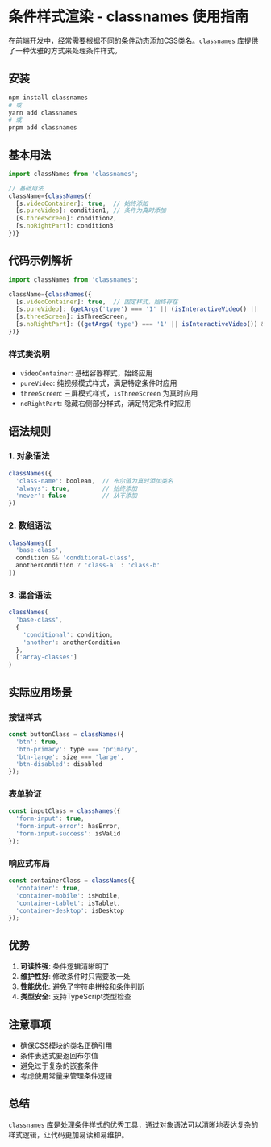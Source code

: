 # 条件样式渲染 - classnames 使用指南

在前端开发中，经常需要根据不同的条件动态添加CSS类名。`classnames` 库提供了一种优雅的方式来处理条件样式。

## 安装

```bash
npm install classnames
# 或
yarn add classnames
# 或
pnpm add classnames
```

## 基本用法

```javascript
import classNames from 'classnames';

// 基础用法
className={classNames({
  [s.videoContainer]: true,  // 始终添加
  [s.pureVideo]: condition1, // 条件为真时添加
  [s.threeScreen]: condition2,
  [s.noRightPart]: condition3
})}
```

## 代码示例解析

```javascript
import classNames from 'classnames';

className={classNames({
  [s.videoContainer]: true,  // 固定样式，始终存在
  [s.pureVideo]: (getArgs('type') === '1' || (isInteractiveVideo() || !supportAi)) && showNativeSePlayer,
  [s.threeScreen]: isThreeScreen,
  [s.noRightPart]: ((getArgs('type') === '1' || isInteractiveVideo()) && !supportAi)
})}
```

### 样式类说明

- `videoContainer`: 基础容器样式，始终应用
- `pureVideo`: 纯视频模式样式，满足特定条件时应用
- `threeScreen`: 三屏模式样式，`isThreeScreen` 为真时应用
- `noRightPart`: 隐藏右侧部分样式，满足特定条件时应用

## 语法规则

### 1. 对象语法
```javascript
classNames({
  'class-name': boolean,  // 布尔值为真时添加类名
  'always': true,         // 始终添加
  'never': false          // 从不添加
})
```

### 2. 数组语法
```javascript
classNames([
  'base-class',
  condition && 'conditional-class',
  anotherCondition ? 'class-a' : 'class-b'
])
```

### 3. 混合语法
```javascript
classNames(
  'base-class',
  {
    'conditional': condition,
    'another': anotherCondition
  },
  ['array-classes']
)
```

## 实际应用场景

### 按钮样式
```javascript
const buttonClass = classNames({
  'btn': true,
  'btn-primary': type === 'primary',
  'btn-large': size === 'large',
  'btn-disabled': disabled
});
```

### 表单验证
```javascript
const inputClass = classNames({
  'form-input': true,
  'form-input-error': hasError,
  'form-input-success': isValid
});
```

### 响应式布局
```javascript
const containerClass = classNames({
  'container': true,
  'container-mobile': isMobile,
  'container-tablet': isTablet,
  'container-desktop': isDesktop
});
```

## 优势

1. **可读性强**: 条件逻辑清晰明了
2. **维护性好**: 修改条件时只需要改一处
3. **性能优化**: 避免了字符串拼接和条件判断
4. **类型安全**: 支持TypeScript类型检查

## 注意事项

- 确保CSS模块的类名正确引用
- 条件表达式要返回布尔值
- 避免过于复杂的嵌套条件
- 考虑使用常量来管理条件逻辑

## 总结

`classnames` 库是处理条件样式的优秀工具，通过对象语法可以清晰地表达复杂的样式逻辑，让代码更加易读和易维护。